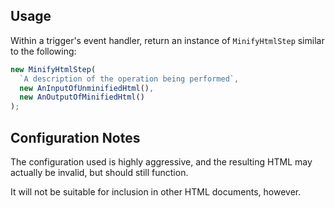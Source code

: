 ## Usage

Within a trigger's event handler, return an instance of `MinifyHtmlStep` similar
to the following:

```typescript
new MinifyHtmlStep(
  `A description of the operation being performed`,
  new AnInputOfUnminifiedHtml(),
  new AnOutputOfMinifiedHtml()
);
```

## Configuration Notes

The configuration used is highly aggressive, and the resulting HTML may actually
be invalid, but should still function.

It will not be suitable for inclusion in other HTML documents, however.
